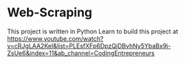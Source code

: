 # Web-Scraping
This project is written in Python
Learn to build this project at https://www.youtube.com/watch?v=cRJgLAA2KeI&list=PLEsfXFp6DpzQjDBvhNy5YbaBx9j-ZsUe6&index=11&ab_channel=CodingEntrepreneurs
